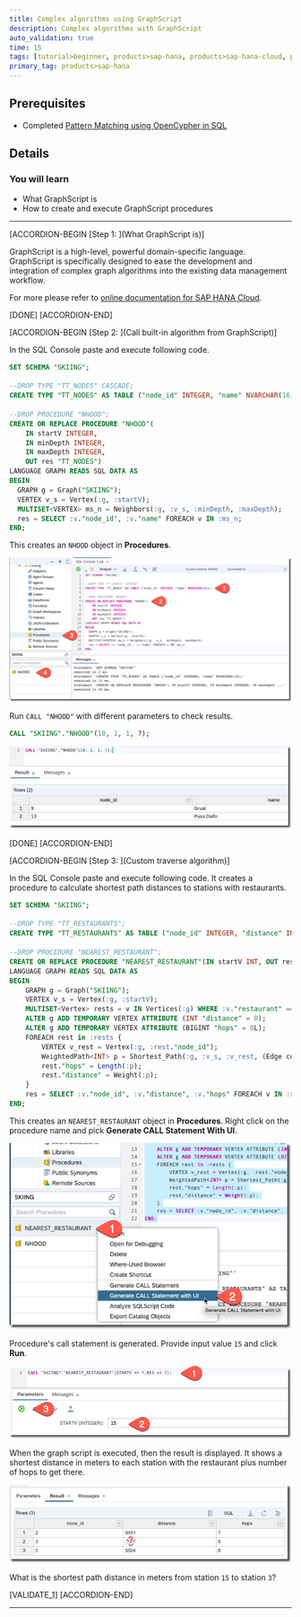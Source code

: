 ```yaml
---
title: Complex algorithms using GraphScript
description: Complex algorithms with GraphScript
auto_validation: true
time: 15
tags: [tutorial>beginner, products>sap-hana, products>sap-hana-cloud, products>sap-hana\,-express-edition, topic>sql]
primary_tag: products>sap-hana
---
```


## Prerequisites
 - Completed [Pattern Matching using OpenCypher in SQL](hana-graph-overview-pattern-matching-sql)

## Details
### You will learn
  - What GraphScript is
  - How to create and execute GraphScript procedures

---

[ACCORDION-BEGIN [Step 1: ](What GraphScript is)]

GraphScript is a high-level, powerful domain-specific language. GraphScript is specifically designed to ease the development and integration of complex graph algorithms into the existing data management workflow.

 For more please refer to [online documentation for SAP HANA Cloud](https://help.sap.com/viewer/11afa2e60a5f4192a381df30f94863f9/2020_04_QRC/en-US/47b72452f48f4ca490fbffcb5ca31f92.html).

[DONE]
[ACCORDION-END]

[ACCORDION-BEGIN [Step 2: ](Call built-in algorithm from GraphScript)]

In the SQL Console paste and execute following code.

```sql
SET SCHEMA "SKIING";

--DROP TYPE "TT_NODES" CASCADE;
CREATE TYPE "TT_NODES" AS TABLE ("node_id" INTEGER, "name" NVARCHAR(16));

--DROP PROCEDURE "NHOOD";
CREATE OR REPLACE PROCEDURE "NHOOD"(
	IN startV INTEGER,
	IN minDepth INTEGER,
	IN maxDepth INTEGER,
	OUT res "TT_NODES")
LANGUAGE GRAPH READS SQL DATA AS
BEGIN
  GRAPH g = Graph("SKIING");
  VERTEX v_s = Vertex(:g, :startV);
  MULTISET<VERTEX> ms_n = Neighbors(:g, :v_s, :minDepth, :maxDepth);
  res = SELECT :v."node_id", :v."name" FOREACH v IN :ms_n;
END;
```

This creates an `NHOOD` object in **Procedures**.

![Create first GraphScript procedure](010b.png)

Run `CALL "NHOOD"` with different parameters to check results.

```sql
CALL "SKIING"."NHOOD"(10, 1, 1, ?);
```

![First results](020b.png)

[DONE]
[ACCORDION-END]


[ACCORDION-BEGIN [Step 3: ](Custom traverse algorithm)]

In the SQL Console paste and execute following code. It creates a procedure to calculate shortest path distances to stations with restaurants.

```sql
SET SCHEMA "SKIING";

--DROP TYPE "TT_RESTAURANTS";
CREATE TYPE "TT_RESTAURANTS" AS TABLE ("node_id" INTEGER, "distance" INTEGER, "hops" BIGINT);

--DROP PROCEDURE "NEAREST_RESTAURANT";
CREATE OR REPLACE PROCEDURE "NEAREST_RESTAURANT"(IN startV INT, OUT res "TT_RESTAURANTS")
LANGUAGE GRAPH READS SQL DATA AS
BEGIN
	GRAPH g = Graph("SKIING");
	VERTEX v_s = Vertex(:g, :startV);
	MULTISET<Vertex> rests = v IN Vertices(:g) WHERE :v."restaurant" == N'TRUE';
	ALTER g ADD TEMPORARY VERTEX ATTRIBUTE (INT "distance" = 0);
	ALTER g ADD TEMPORARY VERTEX ATTRIBUTE (BIGINT "hops" = 0L);
	FOREACH rest in :rests {
		VERTEX v_rest = Vertex(:g, :rest."node_id");
		WeightedPath<INT> p = Shortest_Path(:g, :v_s, :v_rest, (Edge conn) => INTEGER { return :conn."length"; } );
		rest."hops" = Length(:p);
		rest."distance" = Weight(:p);
	}
	res = SELECT :v."node_id", :v."distance", :v."hops" FOREACH v IN :rests;
END;
```

This creates an `NEAREST_RESTAURANT` object in **Procedures**. Right click on the procedure name and pick **Generate CALL Statement With UI**.

![Generate call with UI](030b.png)

Procedure's call statement is generated. Provide input value `15` and click **Run**.

![Run generated procedure](040b.png)

When the graph script is executed, then the result is displayed. It shows a shortest distance in meters to each station with the restaurant plus number of hops to get there.

![GraphScript results](050b.png)

What is the shortest path distance in meters from station `15` to station `3`?

[VALIDATE_1]
[ACCORDION-END]

---
